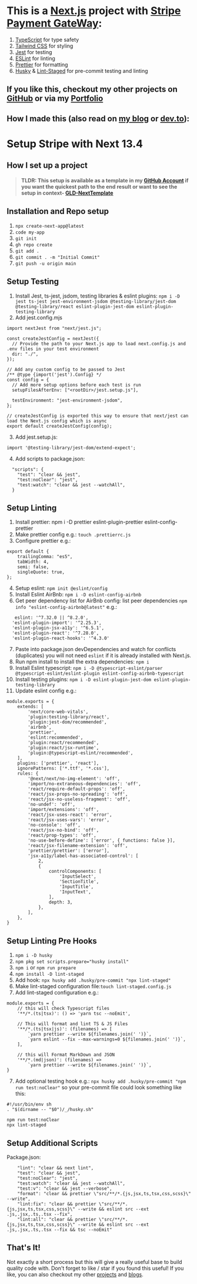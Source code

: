 # This is a [Next.js](https://nextjs.org/) project with [Stripe Payment GateWay](https://support.stripe.com/topics/getting-started):

1. [TypeScript](https://www.typescriptlang.org/docs/handbook/typescript-in-5-minutes.html) for type safety
2. [Tailwind CSS](https://tailwindcss.com/docs/installation) for styling
3. [Jest](https://jestjs.io/docs/getting-started) for testing
4. [ESLint](https://eslint.org/docs/latest/use/getting-started) for linting
5. [Prettier](https://prettier.io/docs/en/install.html) for formatting
6. [Husky](https://typicode.github.io/husky/getting-started.html) & [Lint-Staged](https://github.com/okonet/lint-staged) for pre-commit testing and linting

## If you like this, checkout my other projects on [GitHub](https://github.com/GLD5000) or via my [Portfolio](https://gld-portfolio.vercel.app/)

## How I made this (also read on [my blog](https://gld-dev-blog.vercel.app/) or [dev.to](https://dev.to/gld5000)):

# Setup Stripe with Next 13.4

## How I set up a project

> #### TLDR: This setup is available as a template in my [GitHub Account](https://github.com/GLD5000) if you want the quickest path to the end result or want to see the setup in context- [GLD-NextTemplate](https://github.com/GLD5000/GLD-NextTemplate)

## Installation and Repo setup

1. `npx create-next-app@latest`
2. `code my-app`
3. `git init`
4. `gh repo create`
5. `git add .`
6. `git commit . -m "Initial Commit"`
7. `git push -u origin main`

## Setup Testing

1. Install Jest, ts-jest, jsdom, testing libraries & eslint plugins: `npm i -D jest ts-jest jest-environment-jsdom @testing-library/jest-dom @testing-library/react eslint-plugin-jest-dom eslint-plugin-testing-library`
2. Add jest.config.mjs

```
import nextJest from "next/jest.js";

const createJestConfig = nextJest({
  // Provide the path to your Next.js app to load next.config.js and .env files in your test environment
  dir: "./",
});

// Add any custom config to be passed to Jest
/** @type {import('jest').Config} */
const config = {
  // Add more setup options before each test is run
  setupFilesAfterEnv: ["<rootDir>/jest.setup.js"],

  testEnvironment: "jest-environment-jsdom",
};

// createJestConfig is exported this way to ensure that next/jest can load the Next.js config which is async
export default createJestConfig(config);

```

3. Add jest.setup.js:

```
import '@testing-library/jest-dom/extend-expect';
```

4. Add scripts to package.json:

```
  "scripts": {
    "test": "clear && jest",
    "test:noClear": "jest",
    "test:watch": "clear && jest --watchAll",
  }
```

## Setup Linting

1. Install prettier: npm i -D prettier eslint-plugin-prettier eslint-config-prettier
2. Make prettier config e.g.: `touch .prettierrc.js`
3. Configure prettier e.g.:

```
export default {
    trailingComma: "es5",
    tabWidth: 4,
    semi: false,
    singleQuote: true,
};
```

4. Setup eslint: `npm init @eslint/config`
5. Install Eslint AirBnb: `npm i -D eslint-config-airbnb`
6. Get peer dependency list for AirBnb config: list peer dependencies `npm info "eslint-config-airbnb@latest"` e.g.:

```
   eslint: '^7.32.0 || ^8.2.0',
  'eslint-plugin-import': '^2.25.3',
  'eslint-plugin-jsx-a11y': '^6.5.1',
  'eslint-plugin-react': '^7.28.0',
  'eslint-plugin-react-hooks': '^4.3.0'
```

7. Paste into package.json devDependencies and watch for conflicts (duplicates) you will not need `eslint` if it is already installed with Next.js.
8. Run npm install to install the extra dependencies: `npm i`
9. Install Eslint typescript: `npm i -D @typescript-eslint/parser @typescript-eslint/eslint-plugin eslint-config-airbnb-typescript`
10. Install testing plugins: `npm i -D eslint-plugin-jest-dom eslint-plugin-testing-library`
11. Update eslint config e.g.:

```
module.exports = {
    extends: [
        'next/core-web-vitals',
        'plugin:testing-library/react',
        'plugin:jest-dom/recommended',
        'airbnb',
        'prettier',
        'eslint:recommended',
        'plugin:react/recommended',
        'plugin:react/jsx-runtime',
        'plugin:@typescript-eslint/recommended',
    ],
    plugins: ['prettier', 'react'],
    ignorePatterns: ['*.ttf', '*.css'],
    rules: {
        '@next/next/no-img-element': 'off',
        'import/no-extraneous-dependencies': 'off',
        'react/require-default-props': 'off',
        'react/jsx-props-no-spreading': 'off',
        'react/jsx-no-useless-fragment': 'off',
        'no-undef': 'off',
        'import/extensions': 'off',
        'react/jsx-uses-react': 'error',
        'react/jsx-uses-vars': 'error',
        'no-console': 'off',
        'react/jsx-no-bind': 'off',
        'react/prop-types': 'off',
        'no-use-before-define': ['error', { functions: false }],
        'react/jsx-filename-extension': 'off',
        'prettier/prettier': ['error'],
        'jsx-a11y/label-has-associated-control': [
            2,
            {
                controlComponents: [
                    'InputSelect',
                    'SectionTitle',
                    'InputTitle',
                    'InputText',
                ],
                depth: 3,
            },
        ],
    },
}

```

## Setup Linting Pre Hooks

1. `npm i -D husky`
2. `npm pkg set scripts.prepare="husky install"`
3. `npm i` or `npm run prepare`
4. `npm install -D lint-staged`
5. Add hook: `npx husky add .husky/pre-commit "npx lint-staged"`
6. Make lint-staged configuration file:`touch lint-staged.config.js`
7. Add lint-staged configuration e.g.:

```
module.exports = {
    // this will check Typescript files
    '**/*.(ts|tsx)': () => 'yarn tsc --noEmit',

    // This will format and lint TS & JS Files
    '**/*.(ts|tsx|js)': (filenames) => [
        `yarn prettier --write ${filenames.join(' ')}`,
        `yarn eslint --fix --max-warnings=0 ${filenames.join(' ')}`,
    ],

    // this will Format MarkDown and JSON
    '**/*.(md|json)': (filenames) =>
        `yarn prettier --write ${filenames.join(' ')}`,
}
```

7. Add optional testing hook e.g.: `npx husky add .husky/pre-commit "npm run test:noClear"` so your pre-commit file could look something like this:

```
#!/usr/bin/env sh
. "$(dirname -- "$0")/_/husky.sh"

npm run test:noClear
npx lint-staged

```

## Setup Additional Scripts

Package.json:

```
    "lint": "clear && next lint",
    "test": "clear && jest",
    "test:noClear": "jest",
    "test:watch": "clear && jest --watchAll",
    "test:v": "clear && jest --verbose",
    "format": "clear && prettier \"src/**/*.{js,jsx,ts,tsx,css,scss}\" --write",
    "lint:fix": "clear && prettier \"src/**/*.{js,jsx,ts,tsx,css,scss}\" --write && eslint src --ext .js,.jsx,.ts,.tsx --fix",
    "lint:all": "clear && prettier \"src/**/*.{js,jsx,ts,tsx,css,scss}\" --write && eslint src --ext .js,.jsx,.ts,.tsx --fix && tsc --noEmit"
```

## That's It!

Not exactly a short process but this will give a really useful base to build quality code with. Don't forget to like / star if you found this useful! If you like, you can also checkout my other [projects](https://github.com/GLD5000) and [blogs](https://dev.to/gld5000).
